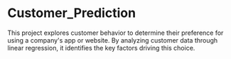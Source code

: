 # Customer_Prediction
This project explores customer behavior to determine their preference for using a company's app or website. By analyzing customer data through linear regression, it identifies the key factors driving this choice.
